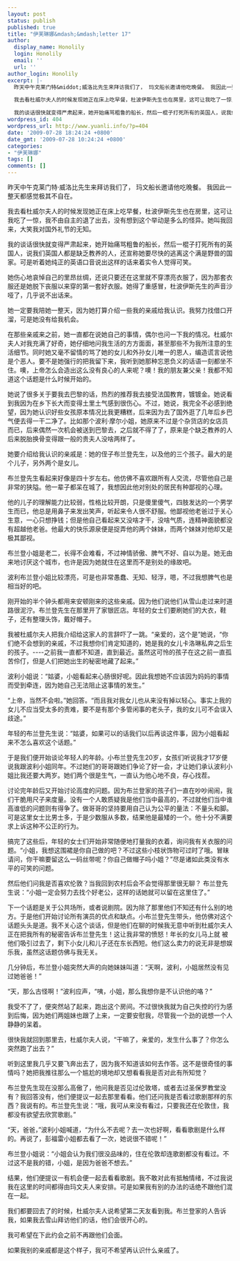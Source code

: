 ```yaml
---
layout: post
status: publish
published: true
title: "伊芙琳娜&mdash;&mdash;letter 17"
author:
  display_name: Honolily
  login: Honolily
  email: ''
  url: ''
author_login: Honolily
excerpt: |-
  昨天中午克莱门特&middot;威洛比先生来拜访我们了， 玛文船长邀请他吃晚餐。 我因此一整天都感觉极其不自在。

  我去看杜威尔夫人的时候发现她正在床上吃早餐，杜波伊斯先生也在房里，这可让我吃了一惊，我不由自主的退了出去，没有想到这个举动是多么的怪异。她叫我回来，大笑我对国外礼节的无知。

  我的谈话很快就变得严肃起来，她开始痛骂粗鲁的船长，然后一棍子打死所有的英国人，说我们英国人都是缺乏教养的人，还宣称她要尽快的逃离这个满是野兽的国家。可是听着她纯正的英语口音说出这样的话来着实令人觉得可笑。
wordpress_id: 404
wordpress_url: http://www.yuanli.info/?p=404
date: '2009-07-28 18:24:24 +0800'
date_gmt: '2009-07-28 10:24:24 +0800'
categories:
- "伊芙琳娜"
tags: []
comments: []
---
```

<p>昨天中午克莱门特&middot;威洛比先生来拜访我们了， 玛文船长邀请他吃晚餐。 我因此一整天都感觉极其不自在。</p>
<p>我去看杜威尔夫人的时候发现她正在床上吃早餐，杜波伊斯先生也在房里，这可让我吃了一惊，我不由自主的退了出去，没有想到这个举动是多么的怪异。她叫我回来，大笑我对国外礼节的无知。</p>
<p>我的谈话很快就变得严肃起来，她开始痛骂粗鲁的船长，然后一棍子打死所有的英国人，说我们英国人都是缺乏教养的人，还宣称她要尽快的逃离这个满是野兽的国家。可是听着她纯正的英语口音说出这样的话来着实令人觉得可笑。<a id="more"></a><a id="more-404"></a></p>
<p>她伤心地哀悼自己的里昂丝绸，还说只要还在这里就不穿漂亮衣服了，因为那套衣服还是她脱下丧服以来穿的第一套好衣服。她得了重感冒，杜波伊斯先生的声音沙哑了，几乎说不出话来。</p>
<p>她一定要我陪她一整天，因为她打算介绍一些我的亲戚给我认识。我努力找借口开溜，可是她没有给我机会。</p>
<p>在那些亲戚来之前，她一直都在说她自己的事情，偶尔也问一下我的情况。杜威尔夫人对我充满了好奇，她仔细地问我生活的方方面面，甚至那些不为我所注意的生活细节。同时她又毫不留情的骂了她的女儿和外孙女儿唯一的恩人，编造谎言说他是个恶人。要不是她强行的把我留下来，我听到她那种忘恩负义的话语一刻都坐不住。噢，上帝怎么会造出这么没有良心的人来呢？噢！我的朋友兼父亲！我都不知道这个话题是什么时候开始的。</p>
<p>她说了很多关于要我去巴黎的话，热烈的推荐我去接受法国教育，镀镀金。她说看到我因为在乡下长大而变得土里土气感到很伤心。不过，她说，我完全不必感到绝望，因为她认识好些女孩原本情况比我更糟糕，后来因为去了国外逛了几年后乡巴气便去得一干二净了。比如那个波利&middot;摩尔小姐，她原来不过是个杂货店的女店员而已，后来偶然一次机会被送到巴黎去，之后就不得了了，原来是个缺乏教养的人后来脱胎换骨变得跟一般的贵夫人没啥两样了。</p>
<p>她要介绍给我认识的亲戚是：她的侄子布兰登先生，以及他的三个孩子。最大的是个儿子，另外两个是女儿。</p>
<p>布兰登先生看起来好像是四十岁左右。他仿佛不喜欢跟所有人交流，尽管他自己是非常的狭隘。他一辈子都呆在城了，我想因此他对别处的居民有种鄙视的心理。</p>
<p>他的儿子的理解能力比较弱，性格比较开朗，只是傻里傻气，四肢发达的一个男学生而已，他总是用鼻子来发出笑声，听起来令人很不舒服。他鄙视他老爸过于关心生意，一心只想挣钱；但是他自己看起来又没啥才干，没啥气质，连精神面貌都没有超越他老爸。他最大的快乐源泉便是捉弄他的两个妹妹，而两个妹妹对他却又是极其鄙视。</p>
<p>布兰登小姐是老二，长得不会难看，不过神情骄傲、脾气不好、自以为是。她无由来地讨厌这个城市，也许是因为她就住在这里而不是别处的缘故吧。</p>
<p>波利布兰登小姐比较漂亮，可是也非常愚蠢、无知、轻浮，嗯，不过我想脾气也是相当好的吧。</p>
<p>刚开始的半个钟头都用来安顿刚来的这些亲戚。因为他们说他们从雪山走过来时道路很泥泞。布兰登先生在那里开了家银匠店。年轻的女士们要刷她们的大衣，鞋子，还有整理头饰，戴好帽子。</p>
<p>我被杜威尔夫人把我介绍给这家人的言辞吓了一跳。&ldquo;亲爱的，这个是&rdquo;她说，&ldquo;你们绝不会想到的亲戚，不过我想你们肯定知道的，她是我的女儿卡洛琳私奔之后生的孩子。----之前我一直都不知道，直到最近。虽然这可怜的孩子在这之前一直孤苦伶仃，但是人们把她出生的秘密地藏了起来。&rdquo;</p>
<p>波利小姐说：&ldquo;姑婆，小姐看起来心肠很好呢。因此我想她不应该因为妈妈的事情而受到牵连，因为她自己无法阻止这事情的发生。&rdquo;</p>
<p>&ldquo;上帝，当然不会啦。&rdquo;她回答。&ldquo;而且我对我女儿也从来没有掉以轻心。事实上我的女儿不应当受太多的责难，要不是有那个多管闲事的老头子，我的女儿可不会误入歧途。&rdquo;</p>
<p>年轻的布兰登先生说：&ldquo;姑婆，如果可以的话我们以后再谈这件事，因为小姐看起来不怎么喜欢这个话题。&rdquo;</p>
<p>于是我们便开始谈论年轻人的年龄。小布兰登先生20岁，女孩们听说我才17岁便说我跟波利小姐同年。不过她们的哥哥跟她们争论了好一会，才让她们承认波利小姐比我还要大两岁。她们两个很是生气，一直认为他心地不良，存心找茬。</p>
<p>讨论完年龄后又开始讨论高度的问题。因为布兰登家的孩子们一直在吵吵闹闹，我们干脆用尺子来度量。没有一个人敢质疑我是他们当中最高的，不过就他们当中谁高谁低的问题则有得争了。做哥哥的坚持要用自己认为公平的量法：不量头和脚。可是这里女士比男士多，于是少数服从多数，结果他是最矮的一个。他十分不满要求上诉这种不公正的行为。</p>
<p>搞完了这些后，年轻的女士们开始非常随便地打量我的衣着，询问我有关衣服的问题。&ldquo;小姐，我想这围裙是你自己做的吧？不过这些小枝状饰物可过时了哦。冒昧请问，你干嘛要留这么一码丝带呢？你自己做帽子吗小姐？&rdquo;尽是诸如此类没有水平的可笑的问题。</p>
<p>然后他们问我是否喜欢伦敦？当我回到农村后会不会觉得那里很无聊？ 布兰登先生说：&ldquo;小姐一定会努力去找个好老公，这样的话她就可以留在这里住了。&rdquo;</p>
<p>下一个话题是关于公共场所，或者说剧院。因为除了那里他们不知还有什么别的地方。于是他们开始讨论所有演员的优点和缺点。小布兰登先生带头，他仿佛对这个话题头头是道。我不关心这个谈话，但是他们在聊的时候我无意中听到杜威尔夫人正在把我所有的秘密告诉布兰登先生！这让我非常的愤怒！年长的女儿马上就 被他们吸引过去了，剩下小女儿和儿子还在东长西短。他们这么卖力的说无非是想娱乐我，虽然这话题仿佛与我无关。</p>
<p>几分钟后，布兰登小姐突然大声的向她妹妹叫道：&ldquo;天啊，波利，小姐居然没有见过她爸爸！&rdquo;</p>
<p>&ldquo;天，那么古怪啊！&rdquo;波利应声，&ldquo;咦，小姐，那么我想你是不认识他的咯？&rdquo;</p>
<p>我受不了了，便突然站了起来，跑出这个房间。不过很快我就为自己失控的行为感到后悔，因为她们两姐妹也跟了上来，一定要安慰我，尽管我一个劲的说想一个人静静的呆着。</p>
<p>很快我就回到那里去，杜威尔夫人说，&ldquo;干嘛了，亲爱的，发生什么事了？你怎么突然跑了出去？&rdquo;</p>
<p>听到这里我几乎又要飞奔出去了，因为我不知道该如何去作答。这不是很奇怪的事情吗？她把我推往那么一个尴尬的境地却又想看看我是否对此有所知觉？</p>
<p>布兰登先生现在没那么高傲了，他问我是否见过伦敦塔，或者去过圣保罗教堂没有？我回答没有，他们便提议一起去那里看看。他们还问我是否看过歌剧那样的东西？我说有的。布兰登先生说：&ldquo;哦，我可从来没有看过，只要我还在伦敦住，我都没有欲望去欣赏歌剧。&rdquo;</p>
<p>&ldquo;天，爸爸，&rdquo;波利小姐喊道，&ldquo;为什么不去呢？去一次也好啊，看看歌剧是什么样的。再说了，彭福雷小姐都去看了一次，她说很不错呢！&rdquo;</p>
<p>布兰登小姐说：&ldquo;小姐会认为我们很没品味的，住在伦敦却连歌剧都没有看过。不过这不是我的错，小姐，是因为爸爸不想去。&rdquo;</p>
<p>结果，他们便提议一有机会便一起去看看歌剧。我不敢对此有抵触情绪，不过我说我在这里的时间都得由玛文夫人来安排。可是如果我有别的办法的话绝不跟他们混在一起。</p>
<p>我们都要回去了的时候，杜威尔夫人说希望第二天友看到我。布兰登家的人告诉我，如果我去雪山拜访他们的话，他们会很开心的。</p>
<p>我可希望在下此约会之前不再跟他们会面。</p>
<p>如果我别的亲戚都是这个样子，我可不希望再认识什么亲戚了。</p>
